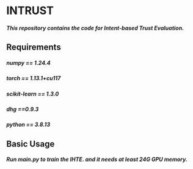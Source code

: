 # INTRUST
##### This repository contains the code for Intent-based Trust Evaluation.

## Requirements
##### numpy == 1.24.4
##### torch == 1.13.1+cu117
##### scikit-learn == 1.3.0
##### dhg ==0.9.3
##### python == 3.8.13


## Basic Usage
##### Run main.py to train the IHTE. and it needs at least 24G GPU memory.
